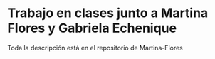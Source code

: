 # Trabajo en clases junto a Martina Flores y Gabriela Echenique

Toda la descripción está en el repositorio de Martina-Flores
